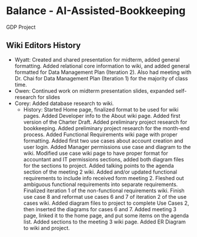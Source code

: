 # Balance - AI-Assisted-Bookkeeping
GDP Project

## Wiki Editors History
* Wyatt: Created and shared presentation for midterm, added general formatting. Added relational core information to wiki, and added general formatted for Data Management Plan (Iteration 2). Also had meeting with Dr. Chai for Data Management Plan (Iteration 1) for the majority of class time.
* Owen: Continued work on midterm presentation slides, expanded self-research for slides
* Corey: Added database research to wiki.
  * History: Started Home page, finalized format to be used for wiki pages. Added Developer info to the About wiki page. Added first version of the Charter Draft. Added preliminary project research for bookkeeping. Added preliminary project research for the month-end process. Added Functional Requirements wiki page with proper formatting. Added first two use cases about account creation and user login. Added Manager permissions use case and diagram to the wiki. Modified use case wiki page to have proper format for accountant and IT permissions sections, added both diagram files for the sections to project. Added talking points to the agenda section of the meeting 2 wiki. Added and/or updated functional requirements to include info received form meeting 2. Fleshed out ambiguous functional requirements into separate requirements. Finalized iteration 1 of the non-functional requirements wiki. Finish use case 8 and reformat use cases 6 and 7 of iteration 2 of the use cases wiki. Added diagram files to project to complete Use Cases 2, then inserted the diagrams for cases 6 and 7. Added meeting 3 page, linked it to the home page, and put some items on the agenda list. Added sections to the meeting 3 wiki page. Added ER Diagram to wiki and project.
